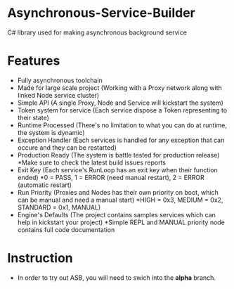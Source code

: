 # Asynchronous-Service-Builder
C# library used for making asynchronous background service

# Features
  - Fully asynchronous toolchain
  - Made for large scale project (Working with a Proxy network along with linked Node service cluster)
  - Simple API (A single Proxy, Node and Service will kickstart the system)
  - Token system for service (Each service dispose a Token representing to their state)
  - Runtime Processed (There's no limitation to what you can do at runtime, the system is dynamic)
  - Exception Handler (Each services is handled for any exception that can occure and they can be restarted)
  - Production Ready (The system is battle tested for production release) *Make sure to check the latest build issues reports
  - Exit Key (Each service's RunLoop has an exit key when their function ended) *0 = PASS, 1 = ERROR (need manual restart), 2 = ERROR (automatic restart)
  - Run Priority (Proxies and Nodes has their own priority on boot, which can be manual and need a manual start) *HIGH = 0x3, MEDIUM = 0x2, STANDARD = 0x1, MANUAL)
  - Engine's Defaults (The project contains samples services which can help in kickstart your project) *Simple REPL and MANUAL priority node contains full code documentation

# Instruction
  - In order to try out ASB, you will need to swich into the <b>alpha</b> branch.
